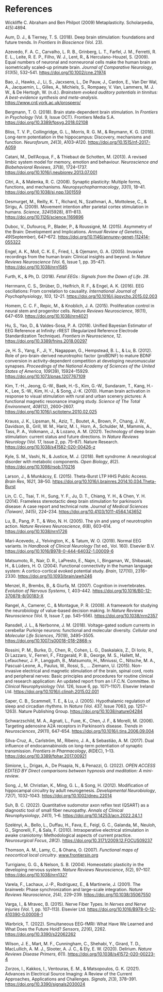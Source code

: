 # References

Wickliffe C. Abraham and Ben Philpot (2009) Metaplasticity. Scholarpedia, 4(5):4894.

Aum, D. J., & Tierney, T. S. (2018). Deep brain stimulation: foundations and future trends. In _Frontiers In Bioscience_ (Vol. 23).

Azevedo, F. A. C., Carvalho, L. R. B., Grinberg, L. T., Farfel, J. M., Ferretti, R. E. L., Leite, R. E. P., Filho, W. J., Lent, R., & Herculano-Houzel, S. (2009). Equal numbers of neuronal and nonneuronal cells make the human brain an isometrically scaled-up primate brain. _Journal of Comparative Neurology_, _513_(5), 532–541. https://doi.org/10.1002/cne.21974

Bao, J., Hawks, J., Li, S., Jacxsens, L., De Pauw, J., Cardon, E., Van Der Wal, A., Jacquemin, L., Gilles, A., Michiels, S., Rompaey, V. Van, Lammers, M. J. W., & De Hertogh, W. (n.d.). _Brainstem evoked auditory potentials in tinnitus: A best-evidence synthesis and meta-analysis_. https://www.crd.york.ac.uk/prospero/

Bergmann, T. O. (2018). Brain state-dependent brain stimulation. In _Frontiers in Psychology_ (Vol. 9, Issue OCT). Frontiers Media S.A. https://doi.org/10.3389/fpsyg.2018.02108

Bliss, T. V. P., Collingridge, G. L., Morris, R. G. M., & Reymann, K. G. (2018). Long-term potentiation in the hippocampus: Discovery, mechanisms and function. _Neuroforum_, _24_(3), A103–A120. https://doi.org/10.1515/nf-2017-A059

Catani, M., Dell’Acqua, F., & Thiebaut de Schotten, M. (2013). A revised limbic system model for memory, emotion and behaviour. _Neuroscience and Biobehavioral Reviews_, _37_(8), 1724–1737. https://doi.org/10.1016/j.neubiorev.2013.07.001

Citri, A., & Malenka, R. C. (2008). Synaptic plasticity: Multiple forms, functions, and mechanisms. _Neuropsychopharmacology_, _33_(1), 18–41. https://doi.org/10.1038/sj.npp.1301559

Desmurget, M., Reilly, K. T., Richard, N., Szathmari, A., Mottolese, C., & Sirigu, A. (2009). Movement intention after parietal cortex stimulation in humans. _Science_, _324_(5928), 811–813. https://doi.org/10.1126/science.1169896

Duboc, V., Dufourcq, P., Blader, P., & Roussigné, M. (2015). Asymmetry of the Brain: Development and Implications. _Annual Review of Genetics_, _49_(September), 647–672. https://doi.org/10.1146/annurev-genet-112414-055322

Engel, A. K., Moll, C. K. E., Fried, I., & Ojemann, G. A. (2005). Invasive recordings from the human brain: Clinical insights and beyond. In _Nature Reviews Neuroscience_ (Vol. 6, Issue 1, pp. 35–47). https://doi.org/10.1038/nrn1585

Furth, K., & Ph, D. (2018). _Fetal EEGs : Signals from the Dawn of Life_. _28_.

Herrmann, C. S., Strüber, D., Helfrich, R. F., & Engel, A. K. (2016). EEG oscillations: From correlation to causality. _International Journal of Psychophysiology_, _103_, 12–21. https://doi.org/10.1016/j.ijpsycho.2015.02.003

Homem, C. C. F., Repic, M., & Knoblich, J. A. (2015). Proliferation control in neural stem and progenitor cells. _Nature Reviews Neuroscience_, _16_(11), 647–659. https://doi.org/10.1038/nrn4021

Hu, S., Yao, D., & Valdes-Sosa, P. A. (2018). Unified Bayesian Estimator of EEG Reference at Infinity: rREST (Regularized Reference Electrode Standardization Technique). _Frontiers in Neuroscience_, _12_. https://doi.org/10.3389/fnins.2018.00297

Je, H. S., Yang, F., Ji, Y., Nagappan, G., Hempstead, B. L., & Lu, B. (2012). Role of pro-brain-derived neurotrophic factor (proBDNF) to mature BDNF conversion in activity-dependent competition at developing neuromuscular synapses. _Proceedings of the National Academy of Sciences of the United States of America_, _109_(39), 15924–15929. https://doi.org/10.1073/pnas.1207767109

Kim, T.-H., Jeong, G.-W., Baek, H.-S., Kim, G.-W., Sundaram, T., Kang, H.-K., Lee, S.-W., Kim, H.-J., & Song, J.-K. (2010). Human brain activation in response to visual stimulation with rural and urban scenery pictures: A functional magnetic resonance imaging study. _Science of The Total Environment_, _408_(12), 2600–2607. https://doi.org/10.1016/j.scitotenv.2010.02.025

Krauss, J. K., Lipsman, N., Aziz, T., Boutet, A., Brown, P., Chang, J. W., Davidson, B., Grill, W. M., Hariz, M. I., Horn, A., Schulder, M., Mammis, A., Tass, P. A., Volkmann, J., & Lozano, A. M. (2021). Technology of deep brain stimulation: current status and future directions. In _Nature Reviews Neurology_ (Vol. 17, Issue 2, pp. 75–87). Nature Research. https://doi.org/10.1038/s41582-020-00426-z

Kyle, S. M., Vashi, N., & Justice, M. J. (2018). Rett syndrome: A neurological disorder with metabolic components. _Open Biology_, _8_(2). https://doi.org/10.1098/rsob.170216

Larson, J., & Munkácsy, E. (2015). Theta-Burst LTP HHS Public Access. _Brain Res_, _1621_, 38–50. https://doi.org/10.1016/j.brainres.2014.10.034.Theta-Burst

Lin, C. C., Tsai, T. H., Sung, Y. F., Ju, D. T., Chiang, Y. H., & Chen, Y. H. (2014). Frameless stereotactic deep brain stimulation for parkinson’s disease: A case report and technical note. _Journal of Medical Sciences (Taiwan)_, _34_(5), 224–234. https://doi.org/10.4103/1011-4564.143652

Lu, B., Pang, P. T., & Woo, N. H. (2005). The yin and yang of neurotrophin action. _Nature Reviews Neuroscience_, _6_(8), 603–614. https://doi.org/10.1038/nrn1726

Mari-Acevedo, J., Yelvington, K., & Tatum, W. O. (2019). Normal EEG variants. In _Handbook of Clinical Neurology_ (1st ed., Vol. 160). Elsevier B.V. https://doi.org/10.1016/B978-0-444-64032-1.00009-6

Matsumoto, R., Nair, D. R., LaPresto, E., Najm, I., Bingaman, W., Shibasaki, H., & Lüders, H. O. (2004). Functional connectivity in the human language system: A cortico-cortical evoked potential study. _Brain_, _127_(10), 2316–2330. https://doi.org/10.1093/brain/awh246

Menzel, R., Brembs, B., & Giurfa, M. (2007). Cognition in invertebrates. _Evolution of Nervous Systems_, _1_, 403–442. https://doi.org/10.1016/B0-12-370878-8/00183-X

Rangel, A., Camerer, C., & Montague, P. R. (2008). A framework for studying the neurobiology of value-based decision making. In _Nature Reviews Neuroscience_ (Vol. 9, Issue 7, pp. 545–556). https://doi.org/10.1038/nrn2357

Ransdell, J. L., & Nerbonne, J. M. (2018). Voltage-gated sodium currents in cerebellar Purkinje neurons: functional and molecular diversity. _Cellular and Molecular Life Sciences_, _75_(19), 3495–3505. https://doi.org/10.1007/s00018-018-2868-y

Rossini, P. M., Burke, D., Chen, R., Cohen, L. G., Daskalakis, Z., Di Iorio, R., Di Lazzaro, V., Ferreri, F., Fitzgerald, P. B., George, M. S., Hallett, M., Lefaucheur, J. P., Langguth, B., Matsumoto, H., Miniussi, C., Nitsche, M. A., Pascual-Leone, A., Paulus, W., Rossi, S., … Ziemann, U. (2015). Non-invasive electrical and magnetic stimulation of the brain, spinal cord, roots and peripheral nerves: Basic principles and procedures for routine clinical and research application: An updated report from an I.F.C.N. Committee. In _Clinical Neurophysiology_ (Vol. 126, Issue 6, pp. 1071–1107). Elsevier Ireland Ltd. https://doi.org/10.1016/j.clinph.2015.02.001

Saper, C. B., Scammell, T. E., & Lu, J. (2005). Hypothalamic regulation of sleep and circadian rhythms. In _Nature_ (Vol. 437, Issue 7063, pp. 1257–1263). Nature Publishing Group. https://doi.org/10.1038/nature04284

Schwarzschild, M. A., Agnati, L., Fuxe, K., Chen, J. F., & Morelli, M. (2006). Targeting adenosine A2A receptors in Parkinson’s disease. _Trends in Neurosciences_, _29_(11), 647–654. https://doi.org/10.1016/j.tins.2006.09.004

Silva-Cruz, A., Carlström, M., Ribeiro, J. A., & Sebastião, A. M. (2017). Dual influence of endocannabinoids on long-term potentiation of synaptic transmission. _Frontiers in Pharmacology_, _8_(DEC), 1–13. https://doi.org/10.3389/fphar.2017.00921

Simione, L., Drigas, A., De Pisapia, N., & Penazzi, G. (2022). _OPEN ACCESS EDITED BY Direct comparisons between hypnosis and meditation: A mini-review_.

Song, J., M. Christian, K., Ming, G. L., & Song, H. (2012). Modification of hippocampal circuitry by adult neurogenesis. _Developmental Neurobiology_, _72_(7), 1032–1043. https://doi.org/10.1002/dneu.22014

Suh, B. C. (2022). Quantitative sudomotor axon reflex test (QSART) as a diagnostic tool of small fiber neuropathy. _Annals of Clinical Neurophysiology_, _24_(1), 1–6. https://doi.org/10.14253/acn.2022.24.1.1

Szelényi, A., Bello, L., Duffau, H., Fava, E., Feigl, G. C., Galanda, M., Neuloh, G., Signorelli, F., & Sala, F. (2010). Intraoperative electrical stimulation in awake craniotomy: Methodological aspects of current practice. _Neurosurgical Focus_, _28_(2). https://doi.org/10.3171/2009.12.FOCUS09237

Thomson, A. M., Lamy, C., & Ohana, O. (2007). _Functional maps of neocortical local circuitry_. www.frontiersin.org

Turrigiano, G. G., & Nelson, S. B. (2004). Homeostatic plasticity in the developing nervous system. _Nature Reviews Neuroscience_, _5_(2), 97–107. https://doi.org/10.1038/nrn1327

Varela, F., Lachaux, J.-P., Rodriguez, E., & Martinerie, J. (2001). The brainweb: Phase synchronization and large-scale integration. _Nature Reviews Neuroscience_, _2_(4), 229–239. https://doi.org/10.1038/35067550

Varga, I., & Mravec, B. (2015). Nerve Fiber Types. In _Nerves and Nerve Injuries_ (Vol. 1, pp. 107–113). Elsevier Ltd. https://doi.org/10.1016/B978-0-12-410390-0.00008-1

Warbrick, T. (2022). Simultaneous EEG-fMRI: What Have We Learned and What Does the Future Hold? _Sensors_, _22_(6), 2262. https://doi.org/10.3390/s22062262

Wilson, J. E., Mart, M. F., Cunningham, C., Shehabi, Y., Girard, T. D., MacLullich, A. M. J., Slooter, A. J. C., & Ely, E. W. (2020). Delirium. _Nature Reviews Disease Primers_, _6_(1). https://doi.org/10.1038/s41572-020-00223-4

Zorzos, I., Kakkos, I., Ventouras, E. M., & Matsopoulos, G. K. (2021). Advances in Electrical Source Imaging: A Review of the Current Approaches, Applications and Challenges. _Signals_, _2_(3), 378–391. https://doi.org/10.3390/signals2030024